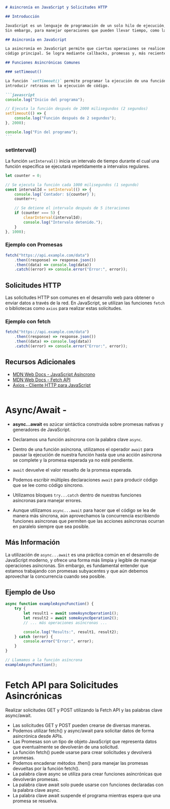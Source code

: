 ````markdown
# Asincronía en JavaScript y Solicitudes HTTP

## Introducción

JavaScript es un lenguaje de programación de un solo hilo de ejecución, lo que significa que realiza una tarea a la vez.
Sin embargo, para manejar operaciones que pueden llevar tiempo, como las solicitudes HTTP, JavaScript utiliza la asincronía.

## Asincronía en JavaScript

La asincronía en JavaScript permite que ciertas operaciones se realicen en segundo plano sin bloquear la ejecución del
código principal. Se logra mediante callbacks, promesas y, más recientemente, async/await.

## Funciones Asincrónicas Comunes

### setTimeout()

La función `setTimeout()` permite programar la ejecución de una función después de un cierto tiempo de espera. Es útil para
introducir retrasos en la ejecución de código.

```javascript
console.log("Inicio del programa");

// Ejecuta la función después de 2000 milisegundos (2 segundos)
setTimeout(() => {
	console.log("Función después de 2 segundos");
}, 2000);

console.log("Fin del programa");
```
````

### setInterval()

La función `setInterval()` inicia un intervalo de tiempo durante el cual una función específica se ejecutará repetidamente a intervalos regulares.

```javascript
let counter = 0;

// Se ejecuta la función cada 1000 milisegundos (1 segundo)
const intervalId = setInterval(() => {
	console.log(`Contador: ${counter}`);
	counter++;

	// Se detiene el intervalo después de 5 iteraciones
	if (counter === 5) {
		clearInterval(intervalId);
		console.log("Intervalo detenido.");
	}
}, 1000);
```

### Ejemplo con Promesas

```javascript
fetch("https://api.example.com/data")
	.then((response) => response.json())
	.then((data) => console.log(data))
	.catch((error) => console.error("Error:", error));
```

## Solicitudes HTTP

Las solicitudes HTTP son comunes en el desarrollo web para obtener o enviar datos a través de la red. En JavaScript, se utilizan las funciones `fetch` o bibliotecas como `axios` para realizar estas solicitudes.

### Ejemplo con fetch

```javascript
fetch("https://api.example.com/data")
	.then((response) => response.json())
	.then((data) => console.log(data))
	.catch((error) => console.error("Error:", error));
```

## Recursos Adicionales

- [MDN Web Docs - JavaScript Asíncrono](https://developer.mozilla.org/es/docs/Learn/JavaScript/Asynchronous)
- [MDN Web Docs - Fetch API](https://developer.mozilla.org/es/docs/Web/API/Fetch_API)
- [Axios - Cliente HTTP para JavaScript](https://axios-http.com/)

```

```

# Async/Await -

- **async...await** es azúcar sintáctica construida sobre promesas nativas y generadores de JavaScript.
- Declaramos una función asíncrona con la palabra clave `async`.
- Dentro de una función asíncrona, utilizamos el operador `await` para pausar la ejecución de nuestra función hasta que una acción asíncrona se complete y la promesa esperada ya no esté pendiente.
- `await` devuelve el valor resuelto de la promesa esperada.

- Podemos escribir múltiples declaraciones `await` para producir código que se lee como código síncrono.

- Utilizamos bloques `try...catch` dentro de nuestras funciones asíncronas para manejar errores.

- Aunque utilizamos `async...await` para hacer que el código se lea de manera más síncrona, aún aprovechamos la concurrencia escribiendo funciones asíncronas que permiten que las acciones asíncronas ocurran en paralelo siempre que sea posible.

## Más Información

La utilización de `async...await` es una práctica común en el desarrollo de JavaScript moderno, y ofrece una forma más limpia y legible de manejar operaciones asíncronas. Sin embargo, es fundamental entender que estamos trabajando con promesas subyacentes y que aún debemos aprovechar la concurrencia cuando sea posible.

## Ejemplo de Uso

```javascript
async function exampleAsyncFunction() {
	try {
		let result1 = await someAsyncOperation1();
		let result2 = await someAsyncOperation2();
		// ... más operaciones asíncronas ...

		console.log("Results:", result1, result2);
	} catch (error) {
		console.error("Error:", error);
	}
}

// Llamamos a la función asíncrona
exampleAsyncFunction();
```

# Fetch API para Solicitudes Asincrónicas

Realizar solicitudes GET y POST utilizando la Fetch API y las palabras clave async/await.

- Las solicitudes GET y POST pueden crearse de diversas maneras.
- Podemos utilizar fetch() y async/await para solicitar datos de forma asincrónica desde APIs.
- Las Promesas son un tipo de objeto JavaScript que representa datos que eventualmente se devolverán de una solicitud.
- La función fetch() puede usarse para crear solicitudes y devolverá promesas.
- Podemos encadenar métodos .then() para manejar las promesas devueltas por la función fetch().
- La palabra clave async se utiliza para crear funciones asincrónicas que devolverán promesas.
- La palabra clave await solo puede usarse con funciones declaradas con la palabra clave async.
- La palabra clave await suspende el programa mientras espera que una promesa se resuelva.
